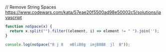 
// Remove String Spaces 
https://www.codewars.com/kata/57eae20f5500ad98e50002c5/solutions/javascript

```js
function noSpace(x) {
  return x.split("").filter((element, i) => element != " ").join('');
}

console.log(noSpace("8 j 8   mBliB8g  imjB8B8  jl  B"));
```

